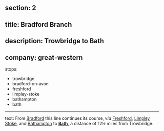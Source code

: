section: 2
----
title: Bradford Branch
----
description: Trowbridge to Bath
----
company: great-western
----
stops:
- trowbridge
- bradford-on-avon
- freshford
- limpley-stoke
- bathampton
- bath
----
text: From [Bradford](/stations/bradford-on-avon) this line continues its course, *via*
[Freshford](/stations/freshford), [Limpley Stoke](/stations/limpley-stoke), and [Bathampton](/stations/bathampton) to **[Bath](/stations/bath)**, a distance of 12½ miles from Trowbridge.
